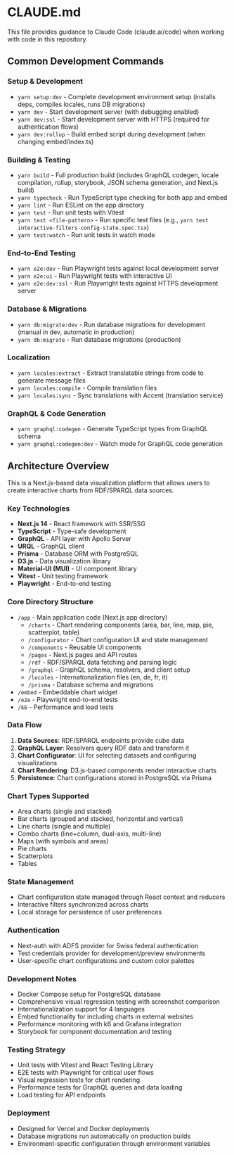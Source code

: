 # CLAUDE.md

This file provides guidance to Claude Code (claude.ai/code) when working with
code in this repository.

## Common Development Commands

### Setup & Development

- `yarn setup:dev` - Complete development environment setup (installs deps,
  compiles locales, runs DB migrations)
- `yarn dev` - Start development server (with debugging enabled)
- `yarn dev:ssl` - Start development server with HTTPS (required for
  authentication flows)
- `yarn dev:rollup` - Build embed script during development (when changing
  embed/index.ts)

### Building & Testing

- `yarn build` - Full production build (includes GraphQL codegen, locale
  compilation, rollup, storybook, JSON schema generation, and Next.js build)
- `yarn typecheck` - Run TypeScript type checking for both app and embed
- `yarn lint` - Run ESLint on the app directory
- `yarn test` - Run unit tests with Vitest
- `yarn test <file-pattern>` - Run specific test files (e.g.,
  `yarn test interactive-filters-config-state.spec.tsx`)
- `yarn test:watch` - Run unit tests in watch mode

### End-to-End Testing

- `yarn e2e:dev` - Run Playwright tests against local development server
- `yarn e2e:ui` - Run Playwright tests with interactive UI
- `yarn e2e:dev:ssl` - Run Playwright tests against HTTPS development server

### Database & Migrations

- `yarn db:migrate:dev` - Run database migrations for development (manual in
  dev, automatic in production)
- `yarn db:migrate` - Run database migrations (production)

### Localization

- `yarn locales:extract` - Extract translatable strings from code to generate
  message files
- `yarn locales:compile` - Compile translation files
- `yarn locales:sync` - Sync translations with Accent (translation service)

### GraphQL & Code Generation

- `yarn graphql:codegen` - Generate TypeScript types from GraphQL schema
- `yarn graphql:codegen:dev` - Watch mode for GraphQL code generation

## Architecture Overview

This is a Next.js-based data visualization platform that allows users to create
interactive charts from RDF/SPARQL data sources.

### Key Technologies

- **Next.js 14** - React framework with SSR/SSG
- **TypeScript** - Type-safe development
- **GraphQL** - API layer with Apollo Server
- **URQL** - GraphQL client
- **Prisma** - Database ORM with PostgreSQL
- **D3.js** - Data visualization library
- **Material-UI (MUI)** - UI component library
- **Vitest** - Unit testing framework
- **Playwright** - End-to-end testing

### Core Directory Structure

- `/app` - Main application code (Next.js app directory)
  - `/charts` - Chart rendering components (area, bar, line, map, pie,
    scatterplot, table)
  - `/configurator` - Chart configuration UI and state management
  - `/components` - Reusable UI components
  - `/pages` - Next.js pages and API routes
  - `/rdf` - RDF/SPARQL data fetching and parsing logic
  - `/graphql` - GraphQL schema, resolvers, and client setup
  - `/locales` - Internationalization files (en, de, fr, it)
  - `/prisma` - Database schema and migrations
- `/embed` - Embeddable chart widget
- `/e2e` - Playwright end-to-end tests
- `/k6` - Performance and load tests

### Data Flow

1. **Data Sources**: RDF/SPARQL endpoints provide cube data
2. **GraphQL Layer**: Resolvers query RDF data and transform it
3. **Chart Configurator**: UI for selecting datasets and configuring
   visualizations
4. **Chart Rendering**: D3.js-based components render interactive charts
5. **Persistence**: Chart configurations stored in PostgreSQL via Prisma

### Chart Types Supported

- Area charts (single and stacked)
- Bar charts (grouped and stacked, horizontal and vertical)
- Line charts (single and multiple)
- Combo charts (line+column, dual-axis, multi-line)
- Maps (with symbols and areas)
- Pie charts
- Scatterplots
- Tables

### State Management

- Chart configuration state managed through React context and reducers
- Interactive filters synchronized across charts
- Local storage for persistence of user preferences

### Authentication

- Next-auth with ADFS provider for Swiss federal authentication
- Test credentials provider for development/preview environments
- User-specific chart configurations and custom color palettes

### Development Notes

- Docker Compose setup for PostgreSQL database
- Comprehensive visual regression testing with screenshot comparison
- Internationalization support for 4 languages
- Embed functionality for including charts in external websites
- Performance monitoring with k6 and Grafana integration
- Storybook for component documentation and testing

### Testing Strategy

- Unit tests with Vitest and React Testing Library
- E2E tests with Playwright for critical user flows
- Visual regression tests for chart rendering
- Performance tests for GraphQL queries and data loading
- Load testing for API endpoints

### Deployment

- Designed for Vercel and Docker deployments
- Database migrations run automatically on production builds
- Environment-specific configuration through environment variables
